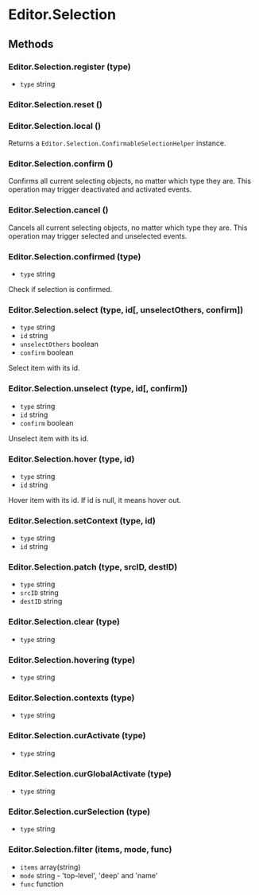 # Editor.Selection

## Methods

### Editor.Selection.register (type)

  - `type` string

### Editor.Selection.reset ()

### Editor.Selection.local ()

Returns a `Editor.Selection.ConfirmableSelectionHelper` instance.

### Editor.Selection.confirm ()

Confirms all current selecting objects, no matter which type they are.
This operation may trigger deactivated and activated events.

### Editor.Selection.cancel ()

Cancels all current selecting objects, no matter which type they are.
This operation may trigger selected and unselected events.

### Editor.Selection.confirmed (type)

  - `type` string

Check if selection is confirmed.

### Editor.Selection.select (type, id[, unselectOthers, confirm])

  - `type` string
  - `id` string
  - `unselectOthers` boolean
  - `confirm` boolean

Select item with its id.

### Editor.Selection.unselect (type, id[, confirm])

  - `type` string
  - `id` string
  - `confirm` boolean

Unselect item with its id.

### Editor.Selection.hover (type, id)

  - `type` string
  - `id` string

Hover item with its id. If id is null, it means hover out.

### Editor.Selection.setContext (type, id)

  - `type` string
  - `id` string

### Editor.Selection.patch (type, srcID, destID)

  - `type` string
  - `srcID` string
  - `destID` string

### Editor.Selection.clear (type)

  - `type` string

### Editor.Selection.hovering (type)

  - `type` string

### Editor.Selection.contexts (type)

  - `type` string

### Editor.Selection.curActivate (type)

  - `type` string

### Editor.Selection.curGlobalActivate (type)

  - `type` string

### Editor.Selection.curSelection (type)

  - `type` string

### Editor.Selection.filter (items, mode, func)

  - `items` array(string)
  - `mode` string - 'top-level', 'deep' and 'name'
  - `func` function
